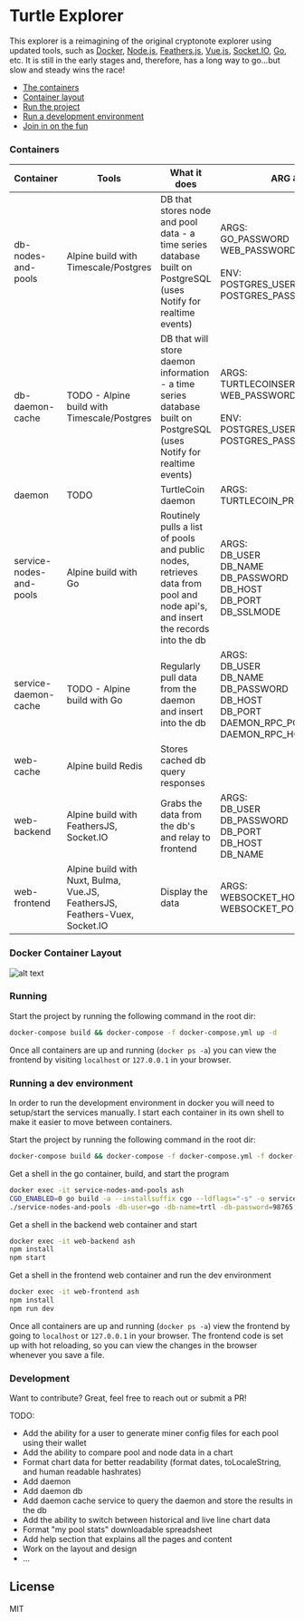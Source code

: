 # Turtle Explorer

This explorer is a reimagining of the original cryptonote explorer using updated tools, such as [Docker](https://www.docker.com/), [Node.js](https://nodejs.org), [Feathers.js](https://feathersjs.com/), [Vue.js](https://vuejs.org/), [Socket.IO](https://socket.io/), [Go](https://golang.org/), etc. It is still in the early stages and, therefore, has a long way to go...but slow and steady wins the race!

- [The containers](#containers)
- [Container layout](#docker-container-layout)
- [Run the project](#running)
- [Run a development environment](#running-a-dev-environment)
- [Join in on the fun](#development)

### Containers
| Container | Tools | What it does | ARG & ENV |
| ------ | ------ | ------ | ------ |
| db-nodes-and-pools | Alpine build with Timescale/Postgres | DB that stores node and pool data - a time series database built on PostgreSQL (uses Notify for realtime events) | ARGS:<br/>GO_PASSWORD<br/>WEB_PASSWORD<br/><br/>ENV:<br/>POSTGRES_USER<br/>POSTGRES_PASSWORD |
| db-daemon-cache | TODO - Alpine build with Timescale/Postgres | DB that will store daemon information - a time series database built on PostgreSQL (uses Notify for realtime events) | ARGS:<br/>TURTLECOINSERVICE_PASSWORD<br/>WEB_PASSWORD<br/><br/>ENV:<br/>POSTGRES_USER<br/>POSTGRES_PASSWORD |
| daemon | TODO | TurtleCoin daemon | ARGS:<br/>TURTLECOIN_PROGRAM |
| service-nodes-and-pools | Alpine build with Go | Routinely pulls a list of pools and public nodes, retrieves data from pool and node api's, and insert the records into the db | ARGS:<br/>DB_USER<br/>DB_NAME<br/>DB_PASSWORD<br/>DB_HOST<br/>DB_PORT<br/>DB_SSLMODE |
| service-daemon-cache | TODO - Alpine build with Go | Regularly pull data from the daemon and insert into the db | ARGS:<br/>DB_USER<br/>DB_NAME<br/>DB_PASSWORD<br/>DB_HOST<br/>DB_PORT<br/>DAEMON_RPC_PORT<br/>DAEMON_RPC_HOST |
| web-cache | Alpine build Redis | Stores cached db query responses |
| web-backend | Alpine build with FeathersJS, Socket.IO | Grabs the data from the db's and relay to frontend | ARGS:<br/>DB_USER<br/>DB_PASSWORD<br/>DB_PORT<br/>DB_HOST<br/>DB_NAME |
| web-frontend | Alpine build with Nuxt, Bulma, Vue.JS, FeathersJS, Feathers-Vuex, Socket.IO | Display the data | ARGS:<br/>WEBSOCKET_HOST<br/>WEBSOCKET_PORT |

### Docker Container Layout
![alt text](https://raw.githubusercontent.com/andrewnk/turtle-explorer/master/docker-layout.png "Docker Container Layout")

### Running
Start the project by running the following command in the root dir:
```sh
docker-compose build && docker-compose -f docker-compose.yml up -d
```
Once all containers are up and running (``docker ps -a``) you can view the frontend by visiting `localhost` or `127.0.0.1` in your browser.

### Running a dev environment
In order to run the development environment in docker you will need to setup/start the services manually. I start each container in its own shell to make it easier to move between containers.

Start the project by running the following command in the root dir:
```sh
docker-compose build && docker-compose -f docker-compose.yml -f docker-compose.dev.yml up -d
```

Get a shell in the go container, build, and start the program

```sh
docker exec -it service-nodes-and-pools ash
CGO_ENABLED=0 go build -a --installsuffix cgo --ldflags="-s" -o service-nodes-and-pools
./service-nodes-and-pools -db-user=go -db-name=trtl -db-password=98765 -db-host=timescale -db-port=5432 -db-ssl-mode=disable
```

Get a shell in the backend web container and start
```sh
docker exec -it web-backend ash
npm install
npm start
```

Get a shell in the frontend web container and run the dev environment
```sh
docker exec -it web-frontend ash
npm install
npm run dev
```

Once all containers are up and running (`docker ps -a`) view the frontend by going to `localhost` or `127.0.0.1` in your browser. The frontend code is set up with hot reloading, so you can view the changes in the browser whenever you save a file.

### Development
Want to contribute? Great, feel free to reach out or submit a PR! 

TODO:
 - Add the ability for a user to generate miner config files for each pool using their wallet
 - Add the ability to compare pool and node data in a chart
 - Format chart data for better readability (format dates, toLocaleString, and human readable hashrates)
 - Add daemon
 - Add daemon db
 - Add daemon cache service to query the daemon and store the results in the db
 - Add the ability to switch between historical and live line chart data
 - Format "my pool stats" downloadable spreadsheet
 - Add help section that explains all the pages and content
 - Work on the layout and design
 - ...

License
----
MIT